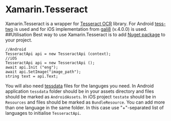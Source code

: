 # Xamarin.Tesseract
Xamarin.Tesseract is a wrapper for [Tesseract OCR](https://code.google.com/p/tesseract-ocr/) library.
For Android [tess-two](https://github.com/rmtheis/tess-two) is used and for iOS implementation from [gali8](https://github.com/gali8/Tesseract-OCR-iOS) (v.4.0.0) is used.
##Utilisation
Best way to use Xamarin.Tesseract is to add [Nuget package](https://www.nuget.org/packages/Xamarin.Tesseract/) to your project.

    //Android
    TesseractApi api = new TesseractApi (context);
    //iOS
    TesseractApi api = new TesseractApi ();
    await api.Init ("eng");
    await api.SetImage("image_path");
    string text = api.Text;
You will also need [tessdata](https://code.google.com/p/tesseract-ocr/downloads/list) files for the languges you need.
In Android application `tessdata` folder should be in your assets directory and files should be marked as `AndroidAssets`. In iOS project `testate` should be in `Resources` and files should be marked as `BundleResource`. You can add more than one language in the same folder. In this case use "+"-separated list of languages to initialise `TesseractApi`.